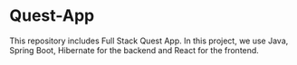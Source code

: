 # Quest-App
This repository includes Full Stack Quest App. In this project, we use Java, Spring Boot, Hibernate for the backend and React for the frontend.

